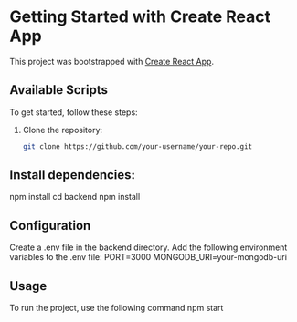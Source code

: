 # Getting Started with Create React App

This project was bootstrapped with [Create React App](https://github.com/facebook/create-react-app).

## Available Scripts


To get started, follow these steps:
1. Clone the repository:
   ```sh
   git clone https://github.com/your-username/your-repo.git
## Install dependencies:
npm install
cd backend
npm install

## Configuration
Create a .env file in the backend directory.
Add the following environment variables to the .env file:
PORT=3000
MONGODB_URI=your-mongodb-uri

## Usage
To run the project, use the following command 
npm start


